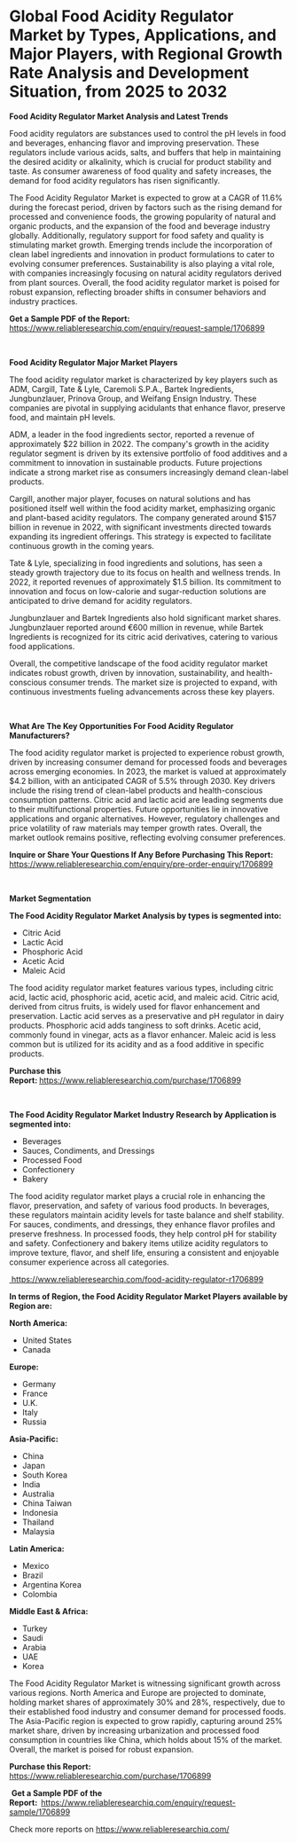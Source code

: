 <p><h1>Global Food Acidity Regulator Market by Types, Applications, and Major Players, with Regional Growth Rate Analysis and Development Situation, from 2025 to 2032</h1></p><p><strong>Food Acidity Regulator Market Analysis and Latest Trends</strong></p>
<p><p>Food acidity regulators are substances used to control the pH levels in food and beverages, enhancing flavor and improving preservation. These regulators include various acids, salts, and buffers that help in maintaining the desired acidity or alkalinity, which is crucial for product stability and taste. As consumer awareness of food quality and safety increases, the demand for food acidity regulators has risen significantly.</p><p>The Food Acidity Regulator Market is expected to grow at a CAGR of 11.6% during the forecast period, driven by factors such as the rising demand for processed and convenience foods, the growing popularity of natural and organic products, and the expansion of the food and beverage industry globally. Additionally, regulatory support for food safety and quality is stimulating market growth. Emerging trends include the incorporation of clean label ingredients and innovation in product formulations to cater to evolving consumer preferences. Sustainability is also playing a vital role, with companies increasingly focusing on natural acidity regulators derived from plant sources. Overall, the food acidity regulator market is poised for robust expansion, reflecting broader shifts in consumer behaviors and industry practices.</p></p>
<p><strong>Get a Sample PDF of the Report:&nbsp;</strong> <a href="https://www.reliableresearchiq.com/enquiry/request-sample/1706899?utm_campaign=1870&utm_medium=2&utm_source=Github&utm_content=ia&utm_term=31012025&utm_id=food-acidity-regulator">https://www.reliableresearchiq.com/enquiry/request-sample/1706899</a></p>
<p>&nbsp;</p>
<p><strong>Food Acidity Regulator Major Market Players</strong></p>
<p><p>The food acidity regulator market is characterized by key players such as ADM, Cargill, Tate & Lyle, Caremoli S.P.A., Bartek Ingredients, Jungbunzlauer, Prinova Group, and Weifang Ensign Industry. These companies are pivotal in supplying acidulants that enhance flavor, preserve food, and maintain pH levels.</p><p>ADM, a leader in the food ingredients sector, reported a revenue of approximately $22 billion in 2022. The company's growth in the acidity regulator segment is driven by its extensive portfolio of food additives and a commitment to innovation in sustainable products. Future projections indicate a strong market rise as consumers increasingly demand clean-label products.</p><p>Cargill, another major player, focuses on natural solutions and has positioned itself well within the food acidity market, emphasizing organic and plant-based acidity regulators. The company generated around $157 billion in revenue in 2022, with significant investments directed towards expanding its ingredient offerings. This strategy is expected to facilitate continuous growth in the coming years.</p><p>Tate & Lyle, specializing in food ingredients and solutions, has seen a steady growth trajectory due to its focus on health and wellness trends. In 2022, it reported revenues of approximately $1.5 billion. Its commitment to innovation and focus on low-calorie and sugar-reduction solutions are anticipated to drive demand for acidity regulators.</p><p>Jungbunzlauer and Bartek Ingredients also hold significant market shares. Jungbunzlauer reported around €600 million in revenue, while Bartek Ingredients is recognized for its citric acid derivatives, catering to various food applications.</p><p>Overall, the competitive landscape of the food acidity regulator market indicates robust growth, driven by innovation, sustainability, and health-conscious consumer trends. The market size is projected to expand, with continuous investments fueling advancements across these key players.</p></p>
<p>&nbsp;</p>
<p><strong>What Are The Key Opportunities For Food Acidity Regulator Manufacturers?</strong></p>
<p><p>The food acidity regulator market is projected to experience robust growth, driven by increasing consumer demand for processed foods and beverages across emerging economies. In 2023, the market is valued at approximately $4.2 billion, with an anticipated CAGR of 5.5% through 2030. Key drivers include the rising trend of clean-label products and health-conscious consumption patterns. Citric acid and lactic acid are leading segments due to their multifunctional properties. Future opportunities lie in innovative applications and organic alternatives. However, regulatory challenges and price volatility of raw materials may temper growth rates. Overall, the market outlook remains positive, reflecting evolving consumer preferences.</p></p>
<p><strong>Inquire or Share Your Questions If Any Before Purchasing This Report:</strong> <a href="https://www.reliableresearchiq.com/enquiry/pre-order-enquiry/1706899?utm_campaign=1870&utm_medium=2&utm_source=Github&utm_content=ia&utm_term=31012025&utm_id=food-acidity-regulator">https://www.reliableresearchiq.com/enquiry/pre-order-enquiry/1706899</a></p>
<p>&nbsp;</p>
<p><strong>Market Segmentation</strong></p>
<p><strong>The Food Acidity Regulator Market Analysis by types is segmented into:</strong></p>
<p><ul><li>Citric Acid</li><li>Lactic Acid</li><li>Phosphoric Acid</li><li>Acetic Acid</li><li>Maleic Acid</li></ul></p>
<p><p>The food acidity regulator market features various types, including citric acid, lactic acid, phosphoric acid, acetic acid, and maleic acid. Citric acid, derived from citrus fruits, is widely used for flavor enhancement and preservation. Lactic acid serves as a preservative and pH regulator in dairy products. Phosphoric acid adds tanginess to soft drinks. Acetic acid, commonly found in vinegar, acts as a flavor enhancer. Maleic acid is less common but is utilized for its acidity and as a food additive in specific products.</p></p>
<p><strong>Purchase this Report:&nbsp;</strong><a href="https://www.reliableresearchiq.com/purchase/1706899?utm_campaign=1870&utm_medium=2&utm_source=Github&utm_content=ia&utm_term=31012025&utm_id=food-acidity-regulator">https://www.reliableresearchiq.com/purchase/1706899</a></p>
<p>&nbsp;</p>
<p><strong>The Food Acidity Regulator Market Industry Research by Application is segmented into:</strong></p>
<p><ul><li>Beverages</li><li>Sauces, Condiments, and Dressings</li><li>Processed Food</li><li>Confectionery</li><li>Bakery</li></ul></p>
<p><p>The food acidity regulator market plays a crucial role in enhancing the flavor, preservation, and safety of various food products. In beverages, these regulators maintain acidity levels for taste balance and shelf stability. For sauces, condiments, and dressings, they enhance flavor profiles and preserve freshness. In processed foods, they help control pH for stability and safety. Confectionery and bakery items utilize acidity regulators to improve texture, flavor, and shelf life, ensuring a consistent and enjoyable consumer experience across all categories.</p></p>
<p><a href="https://www.reliableresearchiq.com/food-acidity-regulator-r1706899?utm_campaign=1870&utm_medium=2&utm_source=Github&utm_content=ia&utm_term=31012025&utm_id=food-acidity-regulator">&nbsp;https://www.reliableresearchiq.com/food-acidity-regulator-r1706899</a></p>
<p><strong>In terms of Region, the Food Acidity Regulator Market Players available by Region are:</strong></p>
<p>
    <p> <strong> North America: </strong>
        <ul>
            <li>United States</li>
            <li>Canada</li>
        </ul>
        </p> 
    <p> <strong> Europe: </strong>
        <ul>
            <li>Germany</li>
            <li>France</li>
            <li>U.K.</li>
            <li>Italy</li>
            <li>Russia</li>
        </ul>
        </p> 
    <p> <strong> Asia-Pacific: </strong>
        <ul>
            <li>China</li>
            <li>Japan</li>
            <li>South Korea</li>
            <li>India</li>
            <li>Australia</li>
            <li>China Taiwan</li>
            <li>Indonesia</li>
            <li>Thailand</li>
            <li>Malaysia</li>
        </ul>
        </p> 
    <p> <strong> Latin America: </strong>
        <ul>
            <li>Mexico</li>
            <li>Brazil</li>
            <li>Argentina Korea</li>
            <li>Colombia</li>
        </ul>
        </p> 
    <p> <strong> Middle East & Africa: </strong>
        <ul>
            <li>Turkey</li>
            <li>Saudi</li>
            <li>Arabia</li>
            <li>UAE</li>
            <li>Korea</li>
        </ul>
    </p>
    </p>
<p><p>The Food Acidity Regulator Market is witnessing significant growth across various regions. North America and Europe are projected to dominate, holding market shares of approximately 30% and 28%, respectively, due to their established food industry and consumer demand for processed foods. The Asia-Pacific region is expected to grow rapidly, capturing around 25% market share, driven by increasing urbanization and processed food consumption in countries like China, which holds about 15% of the market. Overall, the market is poised for robust expansion.</p></p>
<p><strong>Purchase this Report: </strong><a href="https://www.reliableresearchiq.com/purchase/1706899?utm_campaign=1870&utm_medium=2&utm_source=Github&utm_content=ia&utm_term=31012025&utm_id=food-acidity-regulator">https://www.reliableresearchiq.com/purchase/1706899</a></p>
<p>&nbsp;<strong>Get a Sample PDF of the Report:&nbsp;&nbsp;</strong><a href="https://www.reliableresearchiq.com/enquiry/request-sample/1706899?utm_campaign=1870&utm_medium=2&utm_source=Github&utm_content=ia&utm_term=31012025&utm_id=food-acidity-regulator">https://www.reliableresearchiq.com/enquiry/request-sample/1706899</a></p>
<p><strong></strong></p>
<p>Check more reports on <a href="https://www.reliableresearchiq.com/?utm_campaign=1870&utm_medium=2&utm_source=Github&utm_content=ia&utm_term=31012025&utm_id=food-acidity-regulator">https://www.reliableresearchiq.com/</a></p>